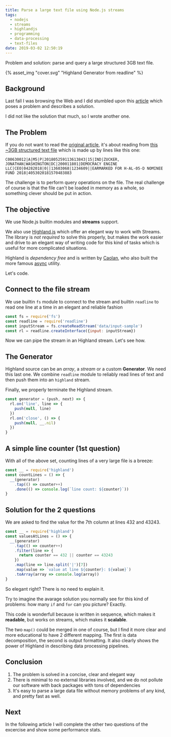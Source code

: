 ```yaml
---
title: Parse a large text file using Node.js streams
tags:
  - nodejs
  - streams
  - highlandjs
  - programming
  - data-processing
  - text-files
date: 2019-03-02 12:50:19
---
```



Problem and solution: parse and query a large structured 3GB text file.

{% asset_img "cover.svg" "Highland Generator from readline" %}

<!-- more --> 

## Background

Last fall I was browsing the Web and I did stumbled upon this [article](https://itnext.io/using-node-js-to-read-really-really-large-files-pt-1-d2057fe76b33) which poses a problem and describes a solution. 

I did not like the solution that much, so I wrote another one. 

## The Problem

If you do not want to read the [original article](https://itnext.io/using-node-js-to-read-really-really-large-files-pt-1-d2057fe76b33), it's about reading from [this ~3GB structured text file](https://www.fec.gov/files/bulk-downloads/2018/indiv18.zip) which is made up by lines like this one:

```
C00630012|A|M5|P|201805259113613843|15|IND|ZUCKER, JONATHAN|WASHINGTON|DC|200011801|DEMOCRACY ENGINE LLC|CEO|04282018|0||13603068|1234609||EARMARKED FOR H-AL-05-D NOMINEE FUND 2018|4053020181570483883
```

The challenge is to perform query operations on the file. The real challenge of course is that the file can't be loaded in memory as a whole, so something clever should be put in action. 

## The objective

We use Node.js builtin modules and **streams** support.

We also use [Highland.js](http://highlandjs.org/) which offer an elegant way to work with Streams. The library is *not required* to solve this properly, but makes the work easier and drive to an elegant way of writing code for this kind of tasks which is useful for more complicated situations.

Highland is *dependency free* and is written by [Caolan](https://github.com/caolan), who also built the more famous [async](https://github.com/caolan/async) utility.

Let's code.

## Connect to the file stream

We use builtin `fs` module to connect to the stream and builtin `readline` to read one line at a time in an elegant and reliable fashion

```javascript
const fs = require('fs')
const readline = require('readline')
const inputStream = fs.createReadStream('data/input-sample')
const rl = readline.createInterface({input: inputStream})
```

Now we can pipe the stream in an Highland stream. Let's see how.

## The Generator

Highland source can be an *array*, a *stream* or a custom **Generator**. We need this last one. We combine `readline` module to reliably read lines of text and then push them into an `highland` stream. 

Finally, we properly terminate the Highland stream. 

```javascript
const generator = (push, next) => {
  rl.on('line', line => {
    push(null, line)
  })
  rl.on('close', () => {
    push(null, __.nil)
  })
}
```

## A simple line counter (1st question)

With all of the above set, counting lines of a very large file is a breeze:

```javascript
const __ = require('highland')
const countLines = () => {
  __(generator)
    .tap(() => counter++)
    .done(() => console.log(`line count: ${counter}`))
}
```

## Solution for the 2 questions

We are asked to find the value for the 7th column at lines 432 and 43243.

```javascript
const __ = require('highland')
const valuesAtLines = () => {
  __(generator)
    .tap(() => counter++)
    .filter(line => {
      return counter == 432 || counter == 43243
    })
    .map(line => line.split('|')[7])
    .map(value => `value at line ${counter}: ${value}`)
    .toArray(array => console.log(array))
}
```

So elegant right? There is no need to explain it. 

Try to imagine the avarage solution you normally see for this kind of problems: how many `if` and `for` can you picture? Exactly. 

This code is wonderfull because is written in sequence, which makes it **readable**, but works on streams, which makes it **scalable**.

The two `map()` could be merged in one of course, but I find it more clear and more educational to have 2 different mapping. The first is data decomposition, the second is output formatting. It also clearly shows the power of Highland in describing data processing pipelines. 

## Conclusion

1. The problem is solved in a concise, clear and elegant way
2. There is minimal to no external libraries involved, and we do not pollute our software with back packages with tons of dependencies
3. It's easy to parse a large data file without memory problems of any kind, and pretty fast as well. 

## Next

In the following article I will complete the other two questions of the excercise and show some performance stats.
